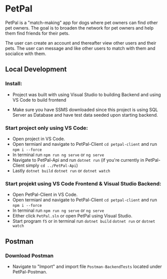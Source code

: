 # PetPal 

PetPal is a "match-making" app for dogs where pet owners can find other pet owners.
The goal is to broaden the network for pet owners and help them find friends for their pets.

The user can create an account and thereafter view other users and their pets.
The user can message and like other users to match with them and socialice with them.

## Local Development
### **Install**:

- Project was built with using Visual Studio to building Backend and using VS Code to build frontend

- Make sure you have SSMS downloaded since this project is using SQL Server as Database and have test data seeded upon starting backend.

### Start project only using VS Code:
- Open project in VS Code. 
- Open termianl and navigate to PetPal-Client `cd petpal-client` and run `npm i --force` 
- In terminal run `npm run ng serve` or `ng serve`
- Navigate to PetPal-Api and run `dotnet run` (if you're currently in PetPal-Client simply `cd ../PetPal-Api`)
- Lastly `dotnet build` `dotnet run` or `dotnet watch`

### Start projekt using VS Code Frontend & Visual Studio Backend:
- Open PetPal-Client in VS Code.
- Open termianl and navigate to PetPal-Client `cd petpal-client` and run `npm i --force` 
- In terminal run `npm run ng serve` or `ng serve`
- Either click `PetPal.sln` or open PetPal using Visual Studio.
- Start program `f5` or in terminal run `dotnet build` `dotnet run` or `dotnet watch`

## Postman

### Download Postman
- Navigate to "Import" and import file `Postman-BackendTests` located under PetPal-Postman.
